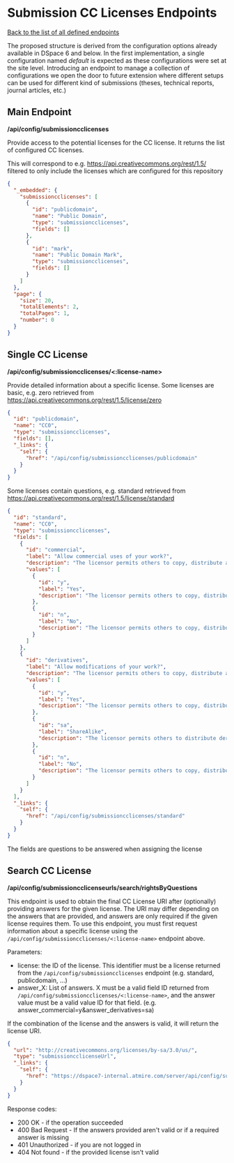 # Submission CC Licenses Endpoints

[Back to the list of all defined endpoints](endpoints.md)

The proposed structure is derived from the configuration options already available in DSpace 6 and below.
In the first implementation, a single configuration named *default* is expected as these configurations were set at the
site level.
Introducing an endpoint to manage a collection of configurations we open the door to future extension where different
setups can be used for different kind of submissions (theses, technical reports, journal articles, etc.)

## Main Endpoint

**/api/config/submissioncclicenses**

Provide access to the potential licenses for the CC license. It returns the list of configured CC licenses.

This will correspond to e.g. https://api.creativecommons.org/rest/1.5/ filtered to only include the licenses which are
configured for this repository

```json
{
  "_embedded": {
    "submissioncclicenses": [
      {
        "id": "publicdomain",
        "name": "Public Domain",
        "type": "submissioncclicenses",
        "fields": []
      },
      {
        "id": "mark",
        "name": "Public Domain Mark",
        "type": "submissioncclicenses",
        "fields": []
      }
    ]
  },
  "page": {
    "size": 20,
    "totalElements": 2,
    "totalPages": 1,
    "number": 0
  }
}
```

## Single CC License

**/api/config/submissioncclicenses/<:license-name>**

Provide detailed information about a specific license. Some licenses are basic, e.g. zero retrieved
from https://api.creativecommons.org/rest/1.5/license/zero

```json
{
  "id": "publicdomain",
  "name": "CC0",
  "type": "submissioncclicenses",
  "fields": [],
  "_links": {
    "self": {
      "href": "/api/config/submissioncclicenses/publicdomain"
    }
  }
}
```

Some licenses contain questions, e.g. standard retrieved from https://api.creativecommons.org/rest/1.5/license/standard

```json
{
  "id": "standard",
  "name": "CC0",
  "type": "submissioncclicenses",
  "fields": [
    {
      "id": "commercial",
      "label": "Allow commercial uses of your work?",
      "description": "The licensor permits others to copy, distribute and transmit the work. In return, licensees may not use the work for commercial purposes — unless they get the licensor's permission.",
      "values": [
        {
          "id": "y",
          "label": "Yes",
          "description": "The licensor permits others to copy, distribute, display, and perform the work, including for commercial purposes."
        },
        {
          "id": "n",
          "label": "No",
          "description": "The licensor permits others to copy, distribute, display, and perform the work for non-commercial purposes only."
        }
      ]
    },
    {
      "id": "derivatives",
      "label": "Allow modifications of your work?",
      "description": "The licensor permits others to copy, distribute and transmit only unaltered copies of the work — not derivative works based on it.",
      "values": [
        {
          "id": "y",
          "label": "Yes",
          "description": "The licensor permits others to copy, distribute, display and perform the work, as well as make derivative works based on it."
        },
        {
          "id": "sa",
          "label": "ShareAlike",
          "description": "The licensor permits others to distribute derivative works only under the same license or one compatible with the one that governs the licensor's work."
        },
        {
          "id": "n",
          "label": "No",
          "description": "The licensor permits others to copy, distribute and transmit only unaltered copies of the work — not derivative works based on it."
        }
      ]
    }
  ],
  "_links": {
    "self": {
      "href": "/api/config/submissioncclicenses/standard"
    }
  }
}
```

The fields are questions to be answered when assigning the license

## Search CC License

**/api/config/submissioncclicenseurls/search/rightsByQuestions**

This endpoint is used to obtain the final CC License URI after (optionally) providing answers for the given license.
The URI may differ depending on the answers that are provided, and answers are only required if the given license
requires them.
To use this endpoint, you must first request information about a specific license using
the `/api/config/submissioncclicenses/<:license-name>` endpoint above.

Parameters:

* license: the ID of the license. This identifier must be a license returned from the `/api/config/submissioncclicenses`
  endpoint (e.g. standard, publicdomain, …)
* answer_X: List of answers. X must be a valid field ID returned
  from `/api/config/submissioncclicenses/<:license-name>`, and the answer value must be a valid value ID for that
  field.  (e.g. answer_commercial=y&answer_derivatives=sa)

If the combination of the license and the answers is valid, it will return the license URI.

```json
{
  "url": "http://creativecommons.org/licenses/by-sa/3.0/us/",
  "type": "submissioncclicenseUrl",
  "_links": {
    "self": {
      "href": "https://dspace7-internal.atmire.com/server/api/config/submissioncclicenses/search/rightsByQuestions?license=standard&answer_commercial=y&answer_derivatives=sa"
    }
  }
}
```

Response codes:

* 200 OK - if the operation succeeded
* 400 Bad Request - If the answers provided aren't valid or if a required answer is missing
* 401 Unauthorized - if you are not logged in
* 404 Not found - if the provided license isn't valid
